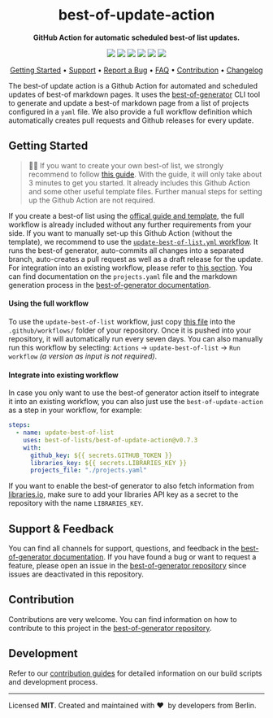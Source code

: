 <!-- markdownlint-disable MD033 MD041 -->
<h1 align="center">
    best-of-update-action
</h1>

<p align="center">
    <strong>GitHub Action for automatic scheduled best-of list updates.</strong>
</p>

<p align="center">
    <a href="https://best-of.org" title="Best-of Badge"><img src="http://bit.ly/3o3EHNN"></a>
    <a href="https://github.com/search?q=best-of-lists+best-of-update-action+path%3A.github%2Fworkflows+language%3AYAML+fork%3Atrue&type=code" title="Action Usage Count"><img src="https://img.shields.io/endpoint?url=https%3A%2F%2Fapi-git-master.endbug.vercel.app%2Fapi%2Fgithub-actions%2Fused-by%3Faction%3Dbest-of-lists%2Fbest-of-update-action%26badge%3Dtrue"></a>
    <a href="https://github.com/best-of-lists/best-of-update-action/actions?query=workflow%3Abuild-pipeline" title="Build Status"><img src="https://img.shields.io/github/workflow/status/best-of-lists/best-of-update-action/build-pipeline"></a>
    <a href="https://gitter.im/ml-tooling/best-of" title="Chat on Gitter"><img src="https://badges.gitter.im/ml-tooling/best-of.svg"></a>
    <a href="https://bestoflists.substack.com/subscribe" title="Subscribe for updates"><img src="http://bit.ly/2Md9rxM"></a>
    <a href="https://twitter.com/best_of_lists" title="Best-of on Twitter"><img src="https://img.shields.io/twitter/follow/best_of_lists.svg?style=social&label=Follow"></a>
</p>

<p align="center">
  <a href="#getting-started">Getting Started</a> •
  <a href="#support--feedback">Support</a> •
  <a href="https://github.com/best-of-lists/best-of-generator/issues/new?labels=bug&template=01_bug-report.md">Report a Bug</a> •
  <a href="#faq">FAQ</a> •
  <a href="#contribution">Contribution</a> •
  <a href="https://github.com/best-of-lists/best-of-update-action/releases">Changelog</a>
</p>

The best-of update action is a Github Action for automated and scheduled updates of best-of markdown pages. It uses the [best-of-generator](https://github.com/best-of-lists/best-of-generator) CLI tool to generate and update a best-of markdown page from a list of projects configured in a `yaml` file. We also provide a full workflow definition which automatically creates pull requests and Github releases for every update.

## Getting Started

> 🧙‍♂️ If you want to create your own best-of list, we strongly recommend to follow [this guide](https://github.com/best-of-lists/best-of/blob/main/create-best-of-list.md). With the guide, it will only take about 3 minutes to get you started. It already includes this Github Action and some other useful template files. Further manual steps for setting up the Github Action are not required.

If you create a best-of list using the [offical guide and template](#TODO), the full workflow is already included without any further requirements from your side. If you want to manually set-up this Github Action (without the template), we recommend to use the [`update-best-of-list.yml` workflow](https://github.com/best-of-lists/best-of-update-action/blob/main/workflows/update-best-of-list.yml). It runs the best-of generator, auto-commits all changes into a separated branch, auto-creates a pull request as well as a draft release for the update. For integration into an existing workflow, please refer to [this section](#integrate-into-existing-workflow). You can find documentation on the `projects.yaml` file and the markdown generation process in the [best-of-generator documentation](https://github.com/best-of-lists/best-of-generator#documentation).

#### Using the full workflow

To use the `update-best-of-list` workflow, just copy [this file](https://github.com/best-of-lists/best-of-update-action/blob/main/workflows/update-best-of-list.yml) into the `.github/workflows/` folder of your repository. Once it is pushed into your repository, it will automatically run every seven days. You can also manually run this workflow by selecting: `Actions` -> `update-best-of-list` -> `Run workflow` _(a version as input is not required)_.

#### Integrate into existing workflow

In case you only want to use the best-of generator action itself to integrate it into an existing workflow, you can also just use the `best-of-update-action` as a step in your workflow, for example:

```yaml
steps:
  - name: update-best-of-list
    uses: best-of-lists/best-of-update-action@v0.7.3
    with:
      github_key: ${{ secrets.GITHUB_TOKEN }}
      libraries_key: ${{ secrets.LIBRARIES_KEY }}
      projects_file: "./projects.yaml"
```

If you want to enable the best-of generator to also fetch information from [libraries.io](https://libraries.io), make sure to add your libraries API key as a secret to the repository with the name `LIBRARIES_KEY`.

## Support & Feedback

You can find all channels for support, questions, and feedback in the [best-of-generator documentation](https://github.com/best-of-lists/best-of-generator#support--feedback). If you have found a bug or want to request a feature, please open an issue in the [best-of-generator repository](https://github.com/best-of-lists/best-of-generator/issues/new/choose) since issues are deactivated in this repository.

## Contribution

Contributions are very welcome. You can find information on how to contribute to this project in the [best-of-generator repository](https://github.com/best-of-lists/best-of-generator#contribution).

## Development

Refer to our [contribution guides](https://github.com/best-of-lists/best-of-update-action/blob/main/CONTRIBUTING.md#development-instructions) for detailed information on our build scripts and development process.

---

Licensed **MIT**. Created and maintained with ❤️&nbsp; by developers from Berlin.
